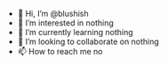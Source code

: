 - 👋 Hi, I’m @blushish
- 👀 I’m interested in nothing
- 🌱 I’m currently learning nothing
- 💞️ I’m looking to collaborate on nothing
- 📫 How to reach me no
